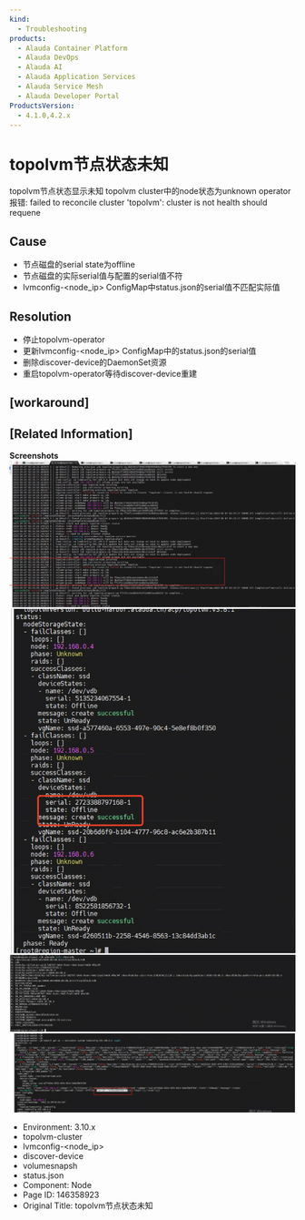 ```yaml
---
kind:
  - Troubleshooting
products:
  - Alauda Container Platform
  - Alauda DevOps
  - Alauda AI
  - Alauda Application Services
  - Alauda Service Mesh
  - Alauda Developer Portal
ProductsVersion:
  - 4.1.0,4.2.x
---
```

<!-- A type of document that involves encountering a fault, diagnosing it, performing root cause analysis, and providing solutions. -->

# topolvm节点状态未知

topolvm节点状态显示未知 topolvm cluster中的node状态为unknown operator报错: failed to reconcile cluster 'topolvm': cluster is not health should requene

## Cause
- 节点磁盘的serial state为offline
- 节点磁盘的实际serial值与配置的serial值不符
- lvmconfig-<node_ip> ConfigMap中status.json的serial值不匹配实际值

## Resolution
- 停止topolvm-operator
- 更新lvmconfig-<node_ip> ConfigMap中的status.json的serial值
- 删除discover-device的DaemonSet资源
- 重启topolvm-operator等待discover-device重建

## [workaround]

## [Related Information]
**Screenshots**
![](assets/topolvmjie-dian-zhuang-tai-wei-zhi/image2023-5-8_11-38-5.png)
![](assets/topolvmjie-dian-zhuang-tai-wei-zhi/image2023-5-8_11-40-30.png)
![](assets/topolvmjie-dian-zhuang-tai-wei-zhi/image2023-5-8_11-41-17.png)
![](assets/topolvmjie-dian-zhuang-tai-wei-zhi/image2023-5-8_11-42-48.png)
- Environment: 3.10.x
- topolvm-cluster
- lvmconfig-<node_ip>
- discover-device
- volumesnapsh
- status.json
- Component: Node
- Page ID: 146358923
- Original Title: topolvm节点状态未知
